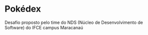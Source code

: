 # Pokédex

Desafio proposto pelo time do NDS (Núcleo de Desenvolvimento de Software) do IFCE campus Maracanaú


